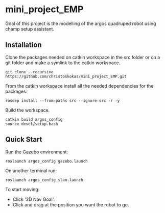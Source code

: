 # mini_project_EMP

Goal of this project is the modelling of the argos quadruped robot using champ setup assistant.

## Ιnstallation

Clone the packages needed on catkin workspace in the src folder or on a git folder and make a symlink to the catkin workspace. 

```console
git clone --recursive https://github.com/christoskokas/mini_project_EMP.git
```

From the catkin workspace install all the needed dependencies for the packages.

```console
rosdep install --from-paths src --ignore-src -r -y
```

Build the workspace.

```console
catkin build argos_config
source devel/setup.bash
```

## Quick Start

Run the Gazebo environment:

```console
roslaunch argos_config gazebo.launch
```

On another terminal run:

```console
roslaunch argos_config slam.launch
```

To start moving:

* Click '2D Nav Goal'.
* Click and drag at the position you want the robot to go.

